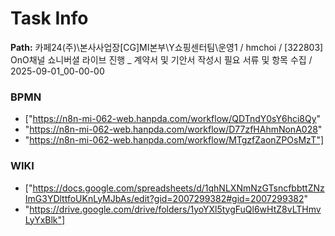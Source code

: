 # Task Info

**Path:** 카페24(주)\본사사업장\[CG]MI본부\Y쇼핑센터팀\운영1 / hmchoi / [322803] OnO채널 쇼니버셜 라이브 진행 _ 계약서 및 기안서 작성시 필요 서류 및 항목 수집 / 2025-09-01_00-00-00

### BPMN
- ["https://n8n-mi-062-web.hanpda.com/workflow/QDTndY0sY6hci8Qy"
- "https://n8n-mi-062-web.hanpda.com/workflow/D77zfHAhmNonA028"
- "https://n8n-mi-062-web.hanpda.com/workflow/MTgzfZaonZPOsMzT"]

### WIKI
- ["https://docs.google.com/spreadsheets/d/1qhNLXNmNzGTsncfbbttZNzImG3YDlttfoUKnLyMJbAs/edit?gid=2007299382#gid=2007299382"
- "https://drive.google.com/drive/folders/1yoYXl5tygFuQl6wHtZ8vLTHmvLyYxBlk"]

